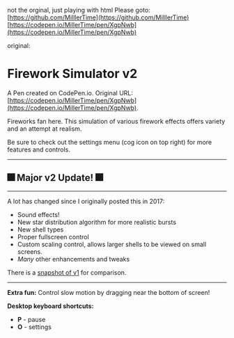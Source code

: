 not the orginal, just playing with html
Please goto: 
[https://github.com/MilllerTime](https://github.com/MilllerTime)
[https://codepen.io/MillerTime/pen/XgpNwb](https://codepen.io/MillerTime/pen/XgpNwb)

original:
# Firework Simulator v2

A Pen created on CodePen.io. Original URL: [https://codepen.io/MillerTime/pen/XgpNwb](https://codepen.io/MillerTime/pen/XgpNwb).

Fireworks fan here. This simulation of various firework effects offers variety and an attempt at realism.

Be sure to check out the settings menu (cog icon on top right) for more features and controls.

-------------

## 🎆 Major v2  Update! 🎆
-------------

A lot has changed since I originally posted this in 2017:

- Sound effects!
- New star distribution algorithm for more realistic bursts
- New shell types
- Proper fullscreen control
- Custom scaling control, allows larger shells to be viewed on small screens.
- _Many_ other enhancements and tweaks

There is a [snapshot of v1](https://codepen.io/MillerTime/pen/BVvPdB) for comparison.

-------------

**Extra fun:** Control slow motion  by dragging near the bottom of screen!

**Desktop keyboard shortcuts:**

- **P** - pause
- **O** - settings